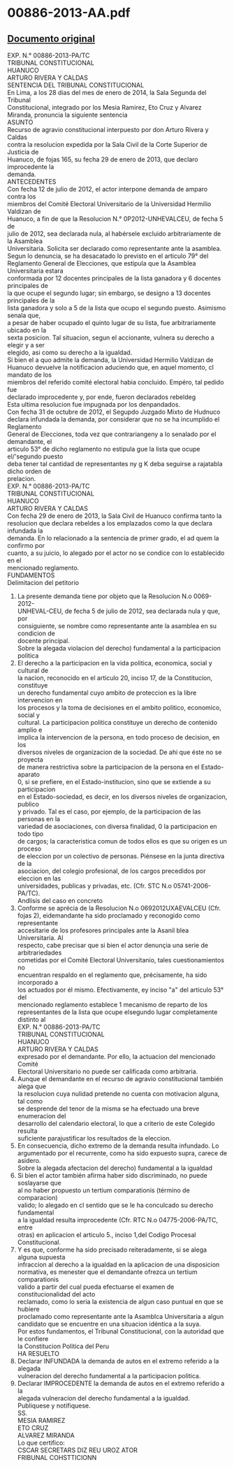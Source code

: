 
00886-2013-AA.pdf
=================
  
[Documento original](https://tc.gob.pe/jurisprudencia/2014/00886-2013-AA.pdf)  
---  
EXP. N.° 00886-2013-PA/TC  
TRIBUNAL CONSTITUCIONAL  
HUANUCO  
ARTURO RIVERA Y CALDAS  
SENTENCIA DEL TRIBUNAL CONSTITUCIONAL  
En Lima, a los 28 dias del mes de enero de 2014, la Sala Segunda del Tribunal  
Constitucional, integrado por los Mesia Ramirez, Eto Cruz y Alvarez  
Miranda, pronuncia la siguiente sentencia  
ASUNTO  
Recurso de agravio constitucional interpuesto por don Arturo Rivera y Caldas  
contra la resolucion expedida por la Sala Civil de la Corte Superior de Justicia de  
Huanuco, de fojas 165, su fecha 29 de enero de 2013, que declaro improcedente la  
demanda.  
ANTECEDENTES  
Con fecha 12 de julio de 2012, el actor interpone demanda de amparo contra los  
miembros del Comité Electoral Universitario de la Universidad Hermilio Valdizan de  
Huanuco, a fin de que la Resolucion N.° 0P2012-UNHEVALCEU, de fecha 5 de  
julio de 2012, sea declarada nula, al habérsele excluido arbitrariamente de la Asamblea  
Universitaria. Solicita ser declarado como representante ante la asamblea.  
Segun lo denuncia, se ha desacatado lo previsto en el articulo 79° del  
Reglamento General de Elecciones, que estipula que la Asamblea Universitaria estara  
conformada por 12 docentes principales de la lista ganadora y 6 docentes principales de  
la que ocupe el segundo lugar; sin embargo, se designo a 13 docentes principales de la  
lista ganadora y solo a 5 de la lista que ocupo el segundo puesto. Asimismo senala que,  
a pesar de haber ocupado el quinto lugar de su lista, fue arbitrariamente ubicado en la  
sexta posicion. Tal situacion, segun el accionante, vulnera su derecho a elegir y a ser  
elegido, asi como su derecho a la igualdad.  
Si bien el a quo admite la demanda, la Universidad Hermilio Valdizan de  
Huanuco devuelve la notificacion aduciendo que, en aquel momento, cl mandato de los  
miembros del referido comité electoral habia concluido. Empéro, tal pedido fue  
declarado improcedente y, por ende, fueron declarados rebeldeg  
Esta ultima resolucion fue impugnada por los denpandados.  
Con fecha 31 de octubre de 2012, el Segupdo Juzgado Mixto de Hudnuco  
declara infundada la demanda, por considerar que no se ha incumplido el Reglamento  
General de Elecciones, toda vez que contrariangeny a lo senalado por el demandante, el  
articulo 53° de dicho reglamento no estipula gue la lista que ocupe el/'segundo puesto  
deba tener tal cantidad de representantes ny g K deba seguirse a rajatabla dicho orden de  
prelacion.  
EXP. N.° 00886-2013-PA/TC  
TRIBUNAL CONSTITUCIONAL  
HUANUCO  
ARTURO RIVERA Y CALDAS  
Con fecha 29 de enero de 2013, la Sala Civil de Huanuco confirma tanto la  
resolucion que declara rebeldes a los emplazados como la que declara infundada la  
demanda. En lo relacionado a la sentencia de primer grado, el ad quem la confirmo por  
cuanto, a su juicio, lo alegado por el actor no se condice con lo establecido en el  
mencionado reglamento.  
FUNDAMENTOS  
Delimitacion del petitorio  
1. La presente demanda tiene por objeto que la Resolucion N.o 0069-2012-  
UNHEVAL-CEU, de fecha 5 de julio de 2012, sea declarada nula y que, por  
consiguiente, se nombre como representante ante la asamblea en su condicion de  
docente principal.  
Sobre la alegada violacion del derecho) fundamental a la participacion politica  
2. El derecho a la participacion en la vida politica, economica, social y cultural de  
la nacion, reconocido en el articulo 20, inciso 17, de la Constitucion, constituye  
un derecho fundamental cuyo ambito de proteccion es la libre intervencion en  
los procesos y la toma de decisiones en el ambito politico, economico, social y  
cultural. La participacion politica constituye un derecho de contenido amplio e  
implica la intervencion de la persona, en todo proceso de decision, en los  
diversos niveles de organizacion de la sociedad. De ahi que éste no se proyecta  
de manera restrictiva sobre la participacion de la persona en el Estado-aparato  
0, si se prefiere, en el Estado-institucion, sino que se extiende a su participacion  
en el Estado-sociedad, es decir, en los diversos niveles de organizacion, publico  
y privado. Tal es el caso, por ejemplo, de la participacion de las personas en la  
variedad de asociaciones, con diversa finalidad, 0 la participacion en todo tipo  
de cargos; la caracteristica comun de todos ellos es que su origen es un proceso  
de eleccion por un colectivo de personas. Piénsese en la junta directiva de la  
asociacion, del colegio profesional, de los cargos precedidos por eleccion en las  
universidades, publicas y privadas, etc. (Cfr. STC N.o 05741-2006-PA/TC).  
Andlisis del caso en concreto  
3. Conforme se aprécia de la Resolucion N.o 0692012UXAEVALCEU (Cfr.  
fojas 2), eidemandante ha sido proclamado y reconogido como representante  
accesitarie de los profesores principales ante la Asanil blea Universitaria. Al  
respecto, cabe precisar que si bien el actor denunçia una serie de arbitrariedades  
cometidas por el Comité Electoral Universitanio, tales cuestionamientos no  
encuentran respaldo en el reglamento que, précisamente, ha sido incorporado a  
los actuados por él mismo. Efectivamente, ey inciso "a" del articulo 53° del  
mencionado reglamento establece 1 mecanismo de reparto de los  
representantes de la lista que ocupe elsegundo lugar completamente distinto al  
EXP. N.° 00886-2013-PA/TC  
TRIBUNAL CONSTITUCIONAL  
HUANUCO  
ARTURO RIVERA Y CALDAS  
expresado por el demandante. Por ello, la actuacion del mencionado Comité  
Electoral Universitario no puede ser calificada como arbitraria.  
4. Aunque el demandante en el recurso de agravio constitucional también alega que  
la resolucion cuya nulidad pretende no cuenta con motivacion alguna, tal como  
se desprende del tenor de la misma se ha efectuado una breve enumeracion del  
desarrollo del calendario electoral, lo que a criterio de este Colegido resulta  
suficiente parajustificar los resultados de la eleccion.  
5. En consecuencia, dicho extremo de la demanda resulta infundado. Lo  
argumentado por el recurrente, como ha sido expuesto supra, carece de asidero.  
Sobre la alegada afectacion del derecho) fundamental a la igualdad  
6. Si bien el actor también afirma haber sido discriminado, no puede soslayarse que  
al no haber propuesto un tertium comparationis (término de comparacion)  
valido; lo alegado en cl sentido que se le ha conculcado su derecho fundamental  
a la igualdad resulta improcedente (Cfr. RTC N.o 04775-2006-PA/TC, entre  
otras) en aplicacion el articulo 5., inciso 1,del Codigo Procesal Constitucional.  
7. Y es que, conforme ha sido precisado reiteradamente, si se alega alguna supuesta  
infraccion al derecho a la igualdad en la aplicacion de una disposicion  
normativa, es menester que el demandante ofrezca un tertium comparationis  
valido a partir del cual pueda efectuarse el examen de constitucionalidad del acto  
reclamado, como lo seria la existencia de algun caso puntual en que se hubiere  
proclamado como representante ante la Asamblca Universitaria a algun  
candidato que se encuentre en una situacion idéntica a la suya.  
Por estos fundamentos, el Tribunal Constitucional, con la autoridad que le confiere  
la Constitucion Politica del Peru  
HA RESUELTO  
1. Declarar INFUNDADA la demanda de autos en el extremo referido a la alegada  
vulneracion del derecho fundamental a la participacion politica.  
2. Declarar IMPROCEDENTE la demanda de autos en el extremo referido a la  
alegada vulneracion del derecho fundamental a la igualdad.  
Publiquese y notifiquese.  
SS.  
MESIA RAMIREZ  
ETO CRUZ  
ALVAREZ MIRANDA  
Lo que certifico:  
CSCAR SECRETARS DIZ REU UROZ ATOR  
FRIBUNAL COHSTTICIONN